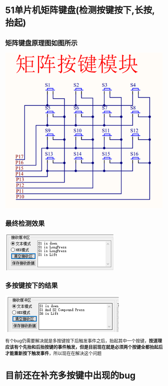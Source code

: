 # 51单片机矩阵键盘(检测按键按下,长按,抬起)

## 矩阵键盘原理图如图所示
![image text](https://github.com/zilboe/MatrixScanKey/blob/main/IMG/1684508182773.png)

## 最终检测效果
![image text](https://github.com/zilboe/MatrixScanKey/blob/main/IMG/1684508231379.png)

## 多按键按下的结果
![image text](https://github.com/zilboe/MatrixScanKey/blob/main/IMG/1684508293689.png)

有个bug仍需要解决就是多按键按下后触发事件之后，抬起其中一个按键，**按道理应该有个先抬和后抬按键的事件触发，但是目前现在就是必须两个按键全都抬起后才能重新按下触发事件**，所以现在在解决这个问题

# 目前还在补充多按键中出现的bug
